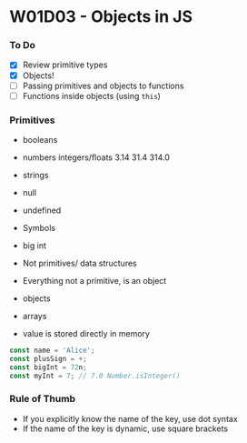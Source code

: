 # W01D03 - Objects in JS

### To Do
- [x] Review primitive types
- [x] Objects!
- [ ] Passing primitives and objects to functions
- [ ] Functions inside objects (using `this`)

### Primitives
* booleans
* numbers integers/floats  3.14 31.4 314.0
* strings
* null
* undefined
* Symbols
* big int

* Not primitives/ data structures
* Everything not a primitive, is an object
* objects
* arrays

* value is stored directly in memory

```js
const name = 'Alice';
const plusSign = +;
const bigInt = 72n;
const myInt = 7; // 7.0 Number.isInteger()
```

### Rule of Thumb
* If you explicitly know the name of the key, use dot syntax
* If the name of the key is dynamic, use square brackets






